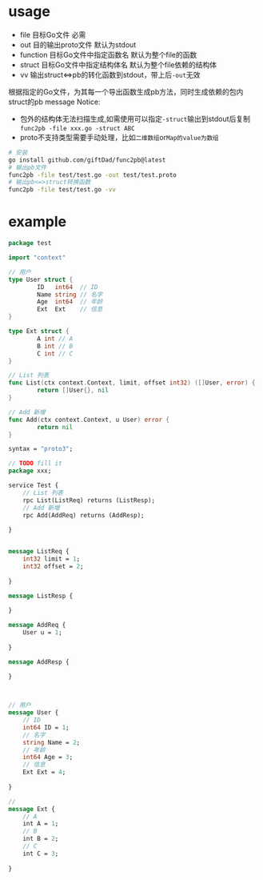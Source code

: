 # usage
- file 目标Go文件 必需
- out 目的输出proto文件 默认为stdout
- function 目标Go文件中指定函数名 默认为整个file的函数
- struct 目标Go文件中指定结构体名 默认为整个file依赖的结构体
- vv 输出struct<=>pb的转化函数到stdout，带上后`-out`无效

根据指定的Go文件，为其每一个导出函数生成pb方法，同时生成依赖的包内struct的pb message
Notice:

- 包外的结构体无法扫描生成,如需使用可以指定`-struct`输出到stdout后复制 `func2pb -file xxx.go -struct ABC` 
- proto不支持类型需要手动处理，比如`二维数组`or`Map的value为数组`

```bash
# 安装
go install github.com/giftDad/func2pb@latest
# 输出pb文件
func2pb -file test/test.go -out test/test.proto
# 输出pb<=>struct转换函数
func2pb -file test/test.go -vv
```

# example
```go
package test

import "context"

// 用户
type User struct {
        ID   int64  // ID
        Name string // 名字
        Age  int64  // 年龄
        Ext  Ext    // 信息
}

type Ext struct {
        A int // A
        B int // B
        C int // C
}

// List 列表
func List(ctx context.Context, limit, offset int32) ([]User, error) {
        return []User{}, nil
}

// Add 新增
func Add(ctx context.Context, u User) error {
        return nil
}
```

```protobuf
syntax = "proto3";

// TODO fill it
package xxx;

service Test {
	// List 列表
	rpc List(ListReq) returns (ListResp);
	// Add 新增
	rpc Add(AddReq) returns (AddResp);
	
}


message ListReq {
	int32 limit = 1;
	int32 offset = 2;
	
}

message ListResp {
	
}

message AddReq {
	User u = 1;
	
}

message AddResp {
	
}



// 用户
message User {
	// ID
	int64 ID = 1;
	// 名字
	string Name = 2;
	// 年龄
	int64 Age = 3;
	// 信息
	Ext Ext = 4;
	
}

// 
message Ext {
	// A
	int A = 1;
	// B
	int B = 2;
	// C
	int C = 3;
	
}
```
